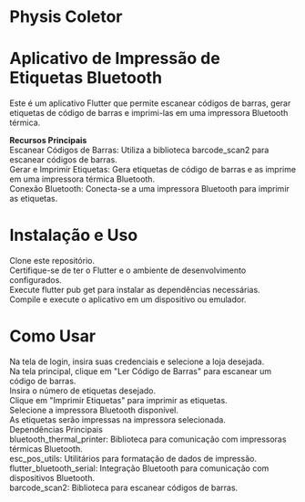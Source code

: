# Physis Coletor

# Aplicativo de Impressão de Etiquetas Bluetooth
Este é um aplicativo Flutter que permite escanear códigos de barras, gerar etiquetas de código de barras e imprimi-las em uma impressora Bluetooth térmica.

<b>Recursos Principais<br></b>
Escanear Códigos de Barras: Utiliza a biblioteca barcode_scan2 para escanear códigos de barras.<br>
Gerar e Imprimir Etiquetas: Gera etiquetas de código de barras e as imprime em uma impressora térmica Bluetooth.<br>
Conexão Bluetooth: Conecta-se a uma impressora Bluetooth para imprimir as etiquetas.<br>
# Instalação e Uso
Clone este repositório.<br>
Certifique-se de ter o Flutter e o ambiente de desenvolvimento configurados.<br>
Execute flutter pub get para instalar as dependências necessárias.<br>
Compile e execute o aplicativo em um dispositivo ou emulador.<br>
# <b>Como Usar<br></b>
Na tela de login, insira suas credenciais e selecione a loja desejada.<br>
Na tela principal, clique em "Ler Código de Barras" para escanear um código de barras.<br>
Insira o número de etiquetas desejado.<br>
Clique em "Imprimir Etiquetas" para imprimir as etiquetas.<br>
Selecione a impressora Bluetooth disponível.<br>
As etiquetas serão impressas na impressora selecionada.<br>
Dependências Principais<br>
bluetooth_thermal_printer: Biblioteca para comunicação com impressoras térmicas Bluetooth.<br>
esc_pos_utils: Utilitários para formatação de dados de impressão.<br>
flutter_bluetooth_serial: Integração Bluetooth para comunicação com dispositivos Bluetooth.<br>
barcode_scan2: Biblioteca para escanear códigos de barras.<br>
